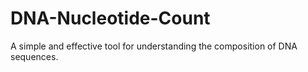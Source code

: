 # DNA-Nucleotide-Count
A simple and effective tool for understanding the composition of DNA sequences.
